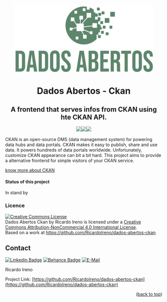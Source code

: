 <div id="top"></div>

<p align="center"><a href="https://github.com/RicardoIreno/dados-abertos-ckan">
  <img src="public/logo_da_vertical.png" alt="Logo" width="447" height="220">
 </a></p>

<h1 align="center">Dados Abertos - Ckan</h1>
<h2 align="center">A frontend that serves infos from CKAN using hte CKAN API.</h2>

<div align="center">
  <img src="https://img.shields.io/badge/TypeScript-007ACC?style=for-the-badge&logo=typescript&logoColor=white" /><img src="https://img.shields.io/badge/next.js-000000?style=for-the-badge&logo=nextdotjs&logoColor=white" /><img src="https://img.shields.io/badge/React-20232A?style=for-the-badge&logo=react&logoColor=61DAFB" />
</div>

CKAN is an open-source DMS (data management system) for powering data hubs and data portals. CKAN makes it easy to publish, share and use data. It powers hundreds of data portals worldwide. Unfortunately, customize CKAN appearance can bit a bit hard. This project aims to provide a alternative frontend for simple visitors of your CKAN service. 

[know more about CKAN](https://ckan.org/)

#### Status of this project
In stand by

### Licence

<a rel="license" href="http://creativecommons.org/licenses/by-nc/4.0/"><img alt="Creative Commons License" style="border-width:0" src="https://i.creativecommons.org/l/by-nc/4.0/88x31.png" /></a><br /><span xmlns:dct="http://purl.org/dc/terms/" property="dct:title">Dados Abertos Ckan</span> by <span xmlns:cc="http://creativecommons.org/ns#" property="cc:attributionName">Ricardo Ireno</span> is licensed under a <a rel="license" href="http://creativecommons.org/licenses/by-nc/4.0/">Creative Commons Attribution-NonCommercial 4.0 International License</a>.<br />Based on a work at <a xmlns:dct="http://purl.org/dc/terms/" href="https://github.com/RicardoIreno/dados-abertos-ckan" rel="dct:source">https://github.com/RicardoIreno/dados-abertos-ckan</a>.


## Contact

[![Linkedin Badge](https://img.shields.io/badge/-LinkedIn-blue?style=flat-square&logo=Linkedin&logoColor=white&link=https://www.linkedin.com/in/ricardoireno/)](https://www.linkedin.com/in/ricardoireno/)
[![Behance Badge](https://img.shields.io/badge/-Behance-blue?style=flat-square&logo=Behance&logoColor=white&link=https://www.behance.net/ricardoireno)](https://www.behance.net/ricardoireno)
[![E-Mail](https://img.shields.io/badge/Microsoft_Outlook-0078D4?style=flat-square&logo=microsoft-outlook&logoColor=white)](mailto:ricardoireno@outlook.com)  

Ricardo Ireno  


Project Link: [https://github.com/RicardoIreno/dados-abertos-ckan](https://github.com/RicardoIreno/dados-abertos-ckan)

<p align="right">(<a href="#top">back to top</a>)</p>




